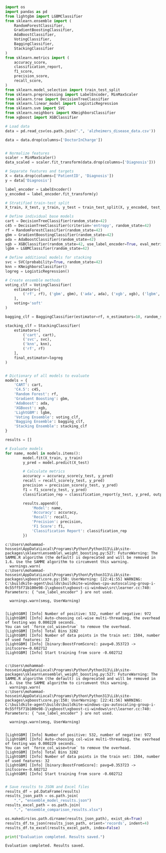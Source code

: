 ```python
import os
import pandas as pd
from lightgbm import LGBMClassifier
from sklearn.ensemble import (
    RandomForestClassifier,
    GradientBoostingClassifier,
    AdaBoostClassifier,
    VotingClassifier,
    BaggingClassifier,
    StackingClassifier
)
from sklearn.metrics import (
    accuracy_score,
    classification_report,
    f1_score,
    precision_score,
    recall_score,
)
from sklearn.model_selection import train_test_split
from sklearn.preprocessing import LabelEncoder, MinMaxScaler
from sklearn.tree import DecisionTreeClassifier
from sklearn.linear_model import LogisticRegression
from sklearn.svm import SVC
from sklearn.neighbors import KNeighborsClassifier
from xgboost import XGBClassifier
```


```python
# Load data
data = pd.read_csv(os.path.join(".", 'alzheimers_disease_data.csv'))

data = data.drop(columns=['DoctorInCharge'])
```


```python

# Normalize features
scaler = MinMaxScaler()
data_scaled = scaler.fit_transform(data.drop(columns=['Diagnosis']))

# Separate features and targets
X = data.drop(columns=['PatientID', 'Diagnosis'])
y = data['Diagnosis']

label_encoder = LabelEncoder()
y_encoded = label_encoder.fit_transform(y)

# Stratified train-test split
X_train, X_test, y_train, y_test = train_test_split(X, y_encoded, test_size=0.3, stratify=y_encoded, random_state=42)
```


```python
# Define individual base models
cart = DecisionTreeClassifier(random_state=42)
c45 = DecisionTreeClassifier(criterion='entropy', random_state=42)
rf = RandomForestClassifier(random_state=42)
gbm = GradientBoostingClassifier(random_state=42)
ada = AdaBoostClassifier(random_state=42)
xgb = XGBClassifier(random_state=42, use_label_encoder=True, eval_metric='logloss')
lgbm = LGBMClassifier(random_state=42)

# Define additional models for stacking
svc = SVC(probability=True, random_state=42)
knn = KNeighborsClassifier()
logreg = LogisticRegression()

# Create ensemble methods
voting_clf = VotingClassifier(
    estimators=[
        ('rf', rf), ('gbm', gbm), ('ada', ada), ('xgb', xgb), ('lgbm', lgbm)
    ],
    voting='soft'
)

bagging_clf = BaggingClassifier(estimator=rf, n_estimators=10, random_state=42)

stacking_clf = StackingClassifier(
    estimators=[
        ('cart', cart),
        ('svc', svc),
        ('knn', knn),
        ('rf', rf)
    ],
    final_estimator=logreg
)

```


```python

# Dictionary of all models to evaluate
models = {
    'CART': cart,
    'C4.5': c45,
    'Random Forest': rf,
    'Gradient Boosting': gbm,
    'AdaBoost': ada,
    'XGBoost': xgb,
    'LightGBM': lgbm,
    'Voting Ensemble': voting_clf,
    'Bagging Ensemble': bagging_clf,
    'Stacking Ensemble': stacking_clf
}

results = []
```


```python
# Evaluate models
for name, model in models.items():
        model.fit(X_train, y_train)
        y_pred = model.predict(X_test)

        # Calculate metrics
        accuracy = accuracy_score(y_test, y_pred)
        recall = recall_score(y_test, y_pred)
        precision = precision_score(y_test, y_pred)
        f1 = f1_score(y_test, y_pred)
        classification_rep = classification_report(y_test, y_pred, output_dict=True)

        results.append({
            'Model': name,
            'Accuracy': accuracy,
            'Recall': recall,
            'Precision': precision,
            'F1 Score': f1,
            'Classification Report': classification_rep
        })


```

    c:\Users\mohammad-hossein\AppData\Local\Programs\Python\Python313\Lib\site-packages\sklearn\ensemble\_weight_boosting.py:527: FutureWarning: The SAMME.R algorithm (the default) is deprecated and will be removed in 1.6. Use the SAMME algorithm to circumvent this warning.
      warnings.warn(
    c:\Users\mohammad-hossein\AppData\Local\Programs\Python\Python313\Lib\site-packages\xgboost\core.py:158: UserWarning: [22:41:55] WARNING: C:\buildkite-agent\builds\buildkite-windows-cpu-autoscaling-group-i-0c55ff5f71b100e98-1\xgboost\xgboost-ci-windows\src\learner.cc:740: 
    Parameters: { "use_label_encoder" } are not used.
    
      warnings.warn(smsg, UserWarning)
    

    [LightGBM] [Info] Number of positive: 532, number of negative: 972
    [LightGBM] [Info] Auto-choosing col-wise multi-threading, the overhead of testing was 0.000220 seconds.
    You can set `force_col_wise=true` to remove the overhead.
    [LightGBM] [Info] Total Bins 3282
    [LightGBM] [Info] Number of data points in the train set: 1504, number of used features: 32
    [LightGBM] [Info] [binary:BoostFromScore]: pavg=0.353723 -> initscore=-0.602712
    [LightGBM] [Info] Start training from score -0.602712
    

    c:\Users\mohammad-hossein\AppData\Local\Programs\Python\Python313\Lib\site-packages\sklearn\ensemble\_weight_boosting.py:527: FutureWarning: The SAMME.R algorithm (the default) is deprecated and will be removed in 1.6. Use the SAMME algorithm to circumvent this warning.
      warnings.warn(
    c:\Users\mohammad-hossein\AppData\Local\Programs\Python\Python313\Lib\site-packages\xgboost\core.py:158: UserWarning: [22:41:56] WARNING: C:\buildkite-agent\builds\buildkite-windows-cpu-autoscaling-group-i-0c55ff5f71b100e98-1\xgboost\xgboost-ci-windows\src\learner.cc:740: 
    Parameters: { "use_label_encoder" } are not used.
    
      warnings.warn(smsg, UserWarning)
    

    [LightGBM] [Info] Number of positive: 532, number of negative: 972
    [LightGBM] [Info] Auto-choosing col-wise multi-threading, the overhead of testing was 0.000229 seconds.
    You can set `force_col_wise=true` to remove the overhead.
    [LightGBM] [Info] Total Bins 3282
    [LightGBM] [Info] Number of data points in the train set: 1504, number of used features: 32
    [LightGBM] [Info] [binary:BoostFromScore]: pavg=0.353723 -> initscore=-0.602712
    [LightGBM] [Info] Start training from score -0.602712
    


```python

# Save results to JSON and Excel files
results_df = pd.DataFrame(results)
results_json_path = os.path.join(
    ".", "ensemble_model_results.json")
results_excel_path = os.path.join(
    ".", "ensemble_comparison_results.xlsx")

os.makedirs(os.path.dirname(results_json_path), exist_ok=True)
results_df.to_json(results_json_path, orient='records', indent=4)
results_df.to_excel(results_excel_path, index=False)

print("Evaluation completed. Results saved.")
```

    Evaluation completed. Results saved.
    
